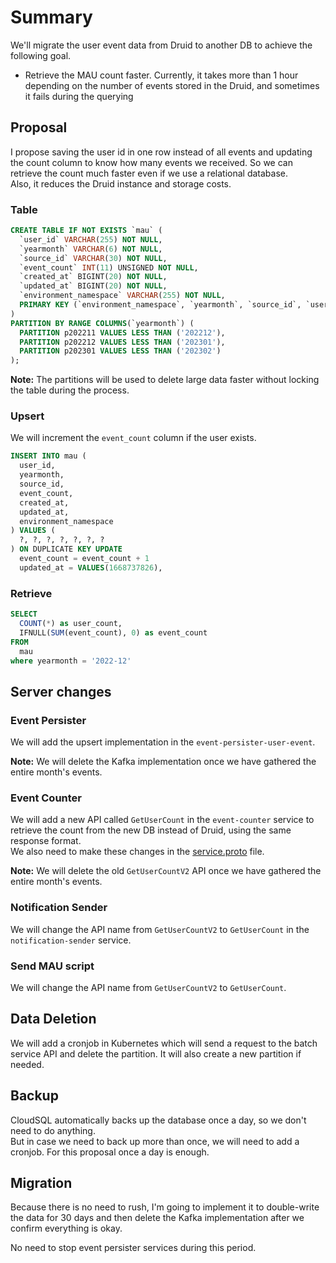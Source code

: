 # Summary

We'll migrate the user event data from Druid to another DB to achieve the following goal.

- Retrieve the MAU count faster. Currently, it takes more than 1 hour depending on the number of events stored in the Druid, and sometimes it fails during the querying

## Proposal

I propose saving the user id in one row instead of all events and updating the count column to know how many events we received.
So we can retrieve the count much faster even if we use a relational database.<br />
Also, it reduces the Druid instance and storage costs.

### Table

```sql
CREATE TABLE IF NOT EXISTS `mau` (
  `user_id` VARCHAR(255) NOT NULL,
  `yearmonth` VARCHAR(6) NOT NULL,
  `source_id` VARCHAR(30) NOT NULL,
  `event_count` INT(11) UNSIGNED NOT NULL,
  `created_at` BIGINT(20) NOT NULL,
  `updated_at` BIGINT(20) NOT NULL,
  `environment_namespace` VARCHAR(255) NOT NULL,
  PRIMARY KEY (`environment_namespace`, `yearmonth`, `source_id`, `user_id`)
)
PARTITION BY RANGE COLUMNS(`yearmonth`) (
  PARTITION p202211 VALUES LESS THAN ('202212'),
  PARTITION p202212 VALUES LESS THAN ('202301'),
  PARTITION p202301 VALUES LESS THAN ('202302')
);
```

**Note:** The partitions will be used to delete large data faster without locking the table during the process.

### Upsert

We will increment the `event_count` column if the user exists.

```sql
INSERT INTO mau (
  user_id,
  yearmonth,
  source_id,
  event_count,
  created_at,
  updated_at,
  environment_namespace
) VALUES (
  ?, ?, ?, ?, ?, ?, ?
) ON DUPLICATE KEY UPDATE
  event_count = event_count + 1
  updated_at = VALUES(1668737826),
```

### Retrieve

```sql
SELECT
  COUNT(*) as user_count,
  IFNULL(SUM(event_count), 0) as event_count
FROM
  mau
where yearmonth = '2022-12'
```

## Server changes

### Event Persister

We will add the upsert implementation in the `event-persister-user-event`.

**Note:** We will delete the Kafka implementation once we have gathered the entire month's events.

### Event Counter

We will add a new API called `GetUserCount` in the `event-counter` service to retrieve the count from the new DB instead of Druid, using the same response format.<br />
We also need to make these changes in the [service.proto](https://github.com/bucketeer-io/bucketeer/blob/main/proto/eventcounter/service.proto#L155) file.

**Note:** We will delete the old `GetUserCountV2` API once we have gathered the entire month's events.

### Notification Sender

We will change the API name from `GetUserCountV2` to `GetUserCount` in the `notification-sender` service.

### Send MAU script

We will change the API name from `GetUserCountV2` to `GetUserCount`.

## Data Deletion

We will add a cronjob in Kubernetes which will send a request to the batch service API and delete the partition. It will also create a new partition if needed.

## Backup

CloudSQL automatically backs up the database once a day, so we don't need to do anything.<br />
But in case we need to back up more than once, we will need to add a cronjob. For this proposal once a day is enough.

## Migration

Because there is no need to rush, I'm going to implement it to double-write the data for 30 days and then delete the Kafka implementation after we confirm everything is okay.

No need to stop event persister services during this period.
